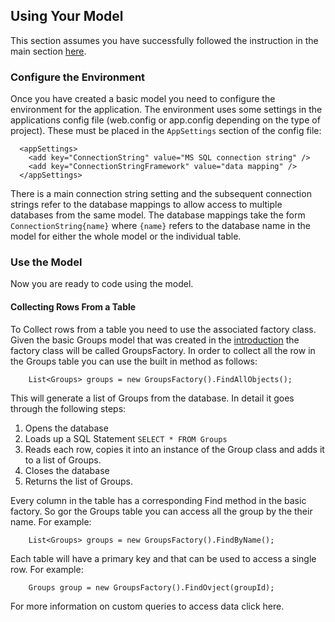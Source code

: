 ## Using Your Model
This section assumes you have successfully followed the instruction in the main section [here](readme.md).

### Configure the Environment
Once you have created a basic model you need to configure the environment for the application.
The environment uses some settings in the applications config file (web.config or app.config depending on the type of project).
These must be placed in the `AppSettings` section of the config file:
```
  <appSettings>
    <add key="ConnectionString" value="MS SQL connection string" />
    <add key="ConnectionStringFramework" value="data mapping" />   
  </appSettings>
```
There is a main connection string setting and the subsequent connection strings refer to the database mappings to allow
access to multiple databases from the same model. The database mappings take the form `ConnectionString{name}` where `{name}`
refers to the database name in the model for either the whole model or the individual table.

### Use the Model
Now you are ready to code using the model.

#### Collecting Rows From a Table
To Collect rows from a table you need to use the associated factory class. Given the basic Groups model that was created
in the [introduction](readme.md) the factory class will be called GroupsFactory. In order to collect all the row in the Groups
table you can use the built in method as follows:
```
    List<Groups> groups = new GroupsFactory().FindAllObjects();
```
This will generate a list of Groups from the database. In detail it goes through the following steps:
1. Opens the database
2. Loads up a SQL Statement `SELECT * FROM Groups`
3. Reads each row, copies it into an instance of the Group class and adds it to a list of Groups.
4. Closes the database
5. Returns the list of Groups.

Every column in the table has a corresponding Find method in the basic factory. So gor the Groups table you can access
all the group by the their name. For example:
```
    List<Groups> groups = new GroupsFactory().FindByName();
```

Each table will have a primary key and that can be used to access a single row. For example:
```
    Groups group = new GroupsFactory().FindOvject(groupId);
```

For more information on custom queries to access data click here.